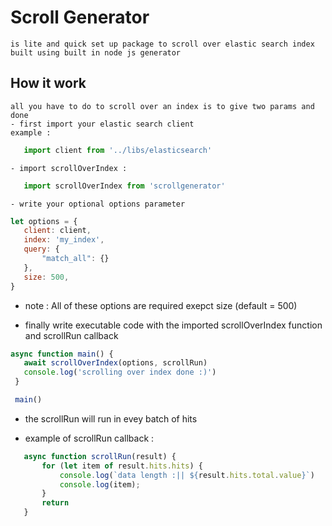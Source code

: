 # Scroll Generator
    is lite and quick set up package to scroll over elastic search index built using built in node js generator
## How it work
    all you have to do to scroll over an index is to give two params and done
    - first import your elastic search client 
    example :
 ```js
    import client from '../libs/elasticsearch'
 ```
    - import scrollOverIndex :
 ```js
    import scrollOverIndex from 'scrollgenerator'
 ```

    - write your optional options parameter
 ```js
let options = {
    client: client,
    index: 'my_index',
    query: {
        "match_all": {}
    },
    size: 500,
}
 ```
 + note : All of these options are required exepct size (default = 500)

 - finally write executable code with the imported scrollOverIndex function and scrollRun callback
 ```js
 async function main() {
    await scrollOverIndex(options, scrollRun)
    console.log('scrolling over index done :)')
  }

  main()
 ```
 - the scrollRun will run in evey batch of hits
 + example of scrollRun callback :
 ```js
    async function scrollRun(result) {
        for (let item of result.hits.hits) {
            console.log(`data length :|| ${result.hits.total.value}`)
            console.log(item);
        }
        return
    }
 ```